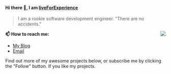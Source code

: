 #### Hi there 👋, I am [liveForExperience](https://github.com/liveForExperience)

> I am a rookie software development engineer. 
> "There are no accidents."
<img src="https://github-readme-stats.mrdulin.vercel.app/api?username=liveForExperience&show_icons=true&hide_border=true&icon_color=586069&title_color=a0a9af" align="right">

**📫 How to reach me:**


- [My Blog](http://139.224.210.77)
- [Email](mailto:liveForExperience@126.com)

Find out more of my awesome projects below, or subscribe me by clicking the "Follow" button. If you like my projects.

